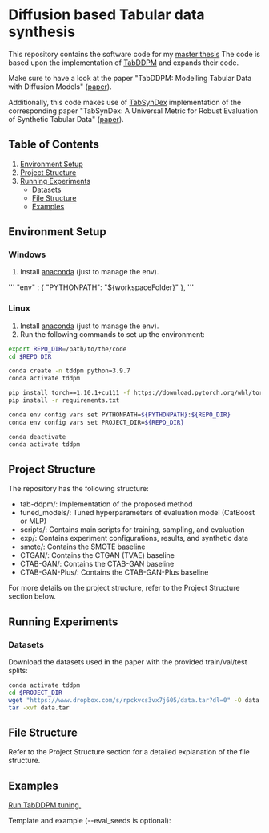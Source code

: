 # Diffusion based Tabular data synthesis
This repository contains the software code for my [master thesis](https://github.com/SvenGroen/Masterarbeit)
The code is based upon the implementation of [TabDDPM](https://github.com/rotot0/tab-ddpm) and expands their code.

Make sure to have a look at the paper "TabDDPM: Modelling Tabular Data with Diffusion Models" ([paper](https://arxiv.org/abs/2209.15421)).

Additionally, this code makes use of [TabSynDex](https://github.com/vikram2000b/tabsyndex) implementation of the corresponding paper "TabSynDex: A Universal Metric for Robust Evaluation of Synthetic Tabular Data" ([paper](https://arxiv.org/abs/2207.05295)).

## Table of Contents

1. [Environment Setup](#environment-setup)
2. [Project Structure](#project-structure)
3. [Running Experiments](#running-experiments)
   - [Datasets](#datasets)
   - [File Structure](#file-structure)
   - [Examples](#examples)
   
## Environment Setup
### Windows
1. Install [anaconda](https://www.anaconda.com/) (just to manage the env).

'''
"env" : {
    "PYTHONPATH": "${workspaceFolder}"
},
'''

### Linux
1. Install [anaconda](https://www.anaconda.com/) (just to manage the env).
2. Run the following commands to set up the environment:

```bash
export REPO_DIR=/path/to/the/code
cd $REPO_DIR

conda create -n tddpm python=3.9.7
conda activate tddpm

pip install torch==1.10.1+cu111 -f https://download.pytorch.org/whl/torch_stable.html
pip install -r requirements.txt

conda env config vars set PYTHONPATH=${PYTHONPATH}:${REPO_DIR}
conda env config vars set PROJECT_DIR=${REPO_DIR}

conda deactivate
conda activate tddpm
```

## Project Structure
The repository has the following structure:

- tab-ddpm/: Implementation of the proposed method
- tuned_models/: Tuned hyperparameters of evaluation model (CatBoost or MLP)
- scripts/: Contains main scripts for training, sampling, and evaluation
- exp/: Contains experiment configurations, results, and synthetic data
- smote/: Contains the SMOTE baseline
- CTGAN/: Contains the CTGAN (TVAE) baseline
- CTAB-GAN/: Contains the CTAB-GAN baseline
- CTAB-GAN-Plus/: Contains the CTAB-GAN-Plus baseline

For more details on the project structure, refer to the Project Structure section below.

## Running Experiments
### Datasets
Download the datasets used in the paper with the provided train/val/test splits:

```bash
conda activate tddpm
cd $PROJECT_DIR
wget "https://www.dropbox.com/s/rpckvcs3vx7j605/data.tar?dl=0" -O data.tar
tar -xvf data.tar
```

## File Structure

Refer to the Project Structure section for a detailed explanation of the file structure.

## Examples
<ins>Run TabDDPM tuning.</ins>

Template and example (--eval_seeds is optional):